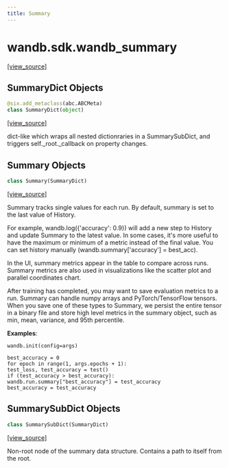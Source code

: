 ```yaml
---
title: Summary
---
```


<a name="wandb.sdk.wandb_summary"></a>
# wandb.sdk.wandb\_summary

[[view_source]](https://github.com/wandb/client/blob/1d91d968ba0274736fc232dcb1a87a878142891d/wandb/sdk/wandb_summary.py#L2)

<a name="wandb.sdk.wandb_summary.SummaryDict"></a>
## SummaryDict Objects

```python
@six.add_metaclass(abc.ABCMeta)
class SummaryDict(object)
```

[[view_source]](https://github.com/wandb/client/blob/1d91d968ba0274736fc232dcb1a87a878142891d/wandb/sdk/wandb_summary.py#L18)

dict-like which wraps all nested dictionraries in a SummarySubDict,
and triggers self._root._callback on property changes.

<a name="wandb.sdk.wandb_summary.Summary"></a>
## Summary Objects

```python
class Summary(SummaryDict)
```

[[view_source]](https://github.com/wandb/client/blob/1d91d968ba0274736fc232dcb1a87a878142891d/wandb/sdk/wandb_summary.py#L78)

Summary tracks single values for each run. By default, summary is set to the
last value of History.

For example, wandb.log({'accuracy': 0.9}) will add a new step to History and
update Summary to the latest value. In some cases, it's more useful to have
the maximum or minimum of a metric instead of the final value. You can set
history manually (wandb.summary['accuracy'] = best_acc).

In the UI, summary metrics appear in the table to compare across runs.
Summary metrics are also used in visualizations like the scatter plot and
parallel coordinates chart.

After training has completed, you may want to save evaluation metrics to a
run. Summary can handle numpy arrays and PyTorch/TensorFlow tensors. When
you save one of these types to Summary, we persist the entire tensor in a
binary file and store high level metrics in the summary object, such as min,
mean, variance, and 95th percentile.

**Examples**:

```
wandb.init(config=args)

best_accuracy = 0
for epoch in range(1, args.epochs + 1):
test_loss, test_accuracy = test()
if (test_accuracy > best_accuracy):
wandb.run.summary["best_accuracy"] = test_accuracy
best_accuracy = test_accuracy
```

<a name="wandb.sdk.wandb_summary.SummarySubDict"></a>
## SummarySubDict Objects

```python
class SummarySubDict(SummaryDict)
```

[[view_source]](https://github.com/wandb/client/blob/1d91d968ba0274736fc232dcb1a87a878142891d/wandb/sdk/wandb_summary.py#L131)

Non-root node of the summary data structure. Contains a path to itself
from the root.

